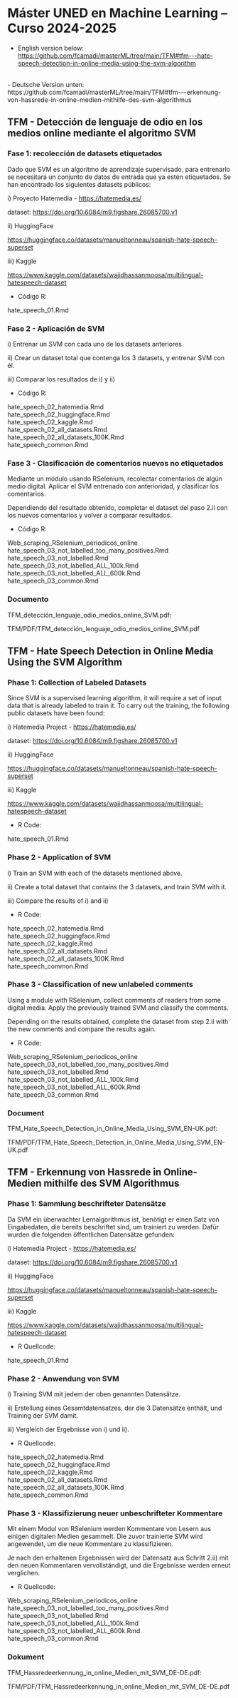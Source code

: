 # Máster UNED en Machine Learning – Curso 2024-2025

- English version below: <br>
https://github.com/fcamadi/masterML/tree/main/TFM#tfm---hate-speech-detection-in-online-media-using-the-svm-algorithm
<br>
- Deutsche Version unten:<br>
https://github.com/fcamadi/masterML/tree/main/TFM#tfm---erkennung-von-hassrede-in-online-medien-mithilfe-des-svm-algorithmus


## TFM - Detección de lenguaje de odio en los medios online mediante el algoritmo SVM

### Fase 1: recolección de datasets etiquetados

Dado que SVM es un algoritmo de aprendizaje supervisado, para entrenarlo se necesitará un
conjunto de datos de entrada que ya estén etiquetados. Se han encontrado los siguientes 
datasets públicos:

i) Proyecto Hatemedia - https://hatemedia.es/

dataset: https://doi.org/10.6084/m9.figshare.26085700.v1

ii) HuggingFace

https://huggingface.co/datasets/manueltonneau/spanish-hate-speech-superset

iii) Kaggle

https://www.kaggle.com/datasets/wajidhassanmoosa/multilingual-hatespeech-dataset


- Código R:

hate_speech_01.Rmd


### Fase 2 - Aplicación de SVM

i) Entrenar un SVM con cada uno de los datasets anteriores.

ii) Crear un dataset total que contenga los 3 datasets, y entrenar SVM con él.

iii) Comparar los resultados de i) y ii)


- Código R:

hate_speech_02_hatemedia.Rmd<br>
hate_speech_02_huggingface.Rmd<br>
hate_speech_02_kaggle.Rmd<br>
hate_speech_02_all_datasets.Rmd<br>
hate_speech_02_all_datasets_100K.Rmd<br>
hate_speech_common.Rmd<br>


### Fase 3 - Clasificación de comentarios nuevos no etiquetados

Mediante un módulo usando RSelenium, recolectar comentarios de algún medio digital.
Aplicar el SVM entrenado con anterioridad, y clasificar los comentarios.

Dependiendo del resultado obtenido, completar el dataset del paso 2.ii con los nuevos comentarios
y volver a comparar resultados.


- Código R:

Web_scraping_RSelenium_periodicos_online<br>
hate_speech_03_not_labelled_too_many_positives.Rmd<br>
hate_speech_03_not_labelled.Rmd<br>
hate_speech_03_not_labelled_ALL_100k.Rmd<br>
hate_speech_03_not_labelled_ALL_600k.Rmd<br>
hate_speech_03_common.Rmd<br>


### Documento

TFM_detección_lenguaje_odio_medios_online_SVM.pdf:

TFM/PDF/TFM_detección_lenguaje_odio_medios_online_SVM.pdf
<br>

## TFM - Hate Speech Detection in Online Media Using the SVM Algorithm

### Phase 1: Collection of Labeled Datasets

Since SVM is a supervised learning algorithm, it will require a set of input data that is already labeled to train it. 
To carry out the training, the following public datasets have been found:

i) Hatemedia Project - https://hatemedia.es/

dataset: https://doi.org/10.6084/m9.figshare.26085700.v1

ii) HuggingFace

https://huggingface.co/datasets/manueltonneau/spanish-hate-speech-superset

iii) Kaggle

https://www.kaggle.com/datasets/wajidhassanmoosa/multilingual-hatespeech-dataset


- R Code:

hate_speech_01.Rmd


### Phase 2 - Application of SVM

i) Train an SVM with each of the datasets mentioned above.

ii) Create a total dataset that contains the 3 datasets, and train SVM with it.

iii) Compare the results of i) and ii)

- R Code:

hate_speech_02_hatemedia.Rmd<br>
hate_speech_02_huggingface.Rmd<br>
hate_speech_02_kaggle.Rmd<br>
hate_speech_02_all_datasets.Rmd<br>
hate_speech_02_all_datasets_100K.Rmd<br>
hate_speech_common.Rmd<br>


### Phase 3 - Classification of new unlabeled comments

Using a module with RSelenium, collect comments of readers from some digital media. Apply the previously trained SVM and classify the comments.

Depending on the results obtained, complete the dataset from step 2.ii with the new comments and compare the results again.

- R Code:

Web_scraping_RSelenium_periodicos_online<br>
hate_speech_03_not_labelled_too_many_positives.Rmd<br>
hate_speech_03_not_labelled.Rmd<br>
hate_speech_03_not_labelled_ALL_100k.Rmd<br>
hate_speech_03_not_labelled_ALL_600k.Rmd<br>
hate_speech_03_common.Rmd<br>


### Document

TFM_Hate_Speech_Detection_in_Online_Media_Using_SVM_EN-UK.pdf:

TFM/PDF/TFM_Hate_Speech_Detection_in_Online_Media_Using_SVM_EN-UK.pdf
<br>

## TFM - Erkennung von Hassrede in Online-Medien mithilfe des SVM Algorithmus

### Phase 1: Sammlung beschrifteter Datensätze

Da SVM ein überwachter Lernalgorithmus ist, benötigt er einen Satz von Eingabedaten, die bereits beschriftet sind,
um trainiert zu werden. Dafür wurden die folgenden öffentlichen Datensätze gefunden:

i) Hatemedia Project - https://hatemedia.es/

dataset: https://doi.org/10.6084/m9.figshare.26085700.v1

ii) HuggingFace

https://huggingface.co/datasets/manueltonneau/spanish-hate-speech-superset

iii) Kaggle

https://www.kaggle.com/datasets/wajidhassanmoosa/multilingual-hatespeech-dataset


- R Quellcode:

hate_speech_01.Rmd


### Phase 2 - Anwendung von SVM

i) Training SVM mit jedem der oben genannten Datensätze.

ii) Erstellung eines Gesamtdatensatzes, der die 3 Datensätze enthält, und Training der SVM damit.

iii) Vergleich der Ergebnisse von i) und ii).

- R Quellcode:

hate_speech_02_hatemedia.Rmd<br>
hate_speech_02_huggingface.Rmd<br>
hate_speech_02_kaggle.Rmd<br>
hate_speech_02_all_datasets.Rmd<br>
hate_speech_02_all_datasets_100K.Rmd<br>
hate_speech_common.Rmd<br>


### Phase 3 - Klassifizierung neuer unbeschrifteter Kommentare

Mit einem Modul von RSelenium werden Kommentare von Lesern aus einigen digitalen Medien gesammelt. 
Die zuvor trainierte SVM wird angewendet, um die neue Kommentare zu klassifizieren.

Je nach den erhaltenen Ergebnissen wird der Datensatz aus Schritt 2.ii) mit den neuen Kommentaren vervollständigt,
und die Ergebnisse werden erneut verglichen.

- R Quellcode:

Web_scraping_RSelenium_periodicos_online<br>
hate_speech_03_not_labelled_too_many_positives.Rmd<br>
hate_speech_03_not_labelled.Rmd<br>
hate_speech_03_not_labelled_ALL_100k.Rmd<br>
hate_speech_03_not_labelled_ALL_600k.Rmd<br>
hate_speech_03_common.Rmd<br>


### Dokument

TFM_Hassredeerkennung_in_online_Medien_mit_SVM_DE-DE.pdf:

TFM/PDF/TFM_Hassredeerkennung_in_online_Medien_mit_SVM_DE-DE.pdf
